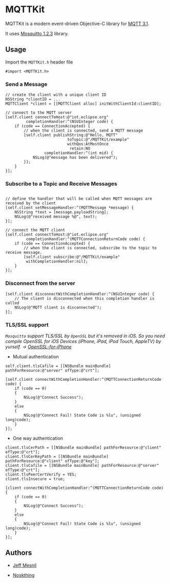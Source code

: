 # MQTTKit

MQTTKit is a modern event-driven Objective-C library for [MQTT 3.1][mqtt].

It uses [Mosquitto 1.2.3](http://mosquitto.org) library.

## Usage

Import the `MQTTKit.h` header file

```objc
#import <MQTTKit.h>
```

### Send a Message

```objc
// create the client with a unique client ID
NSString *clientID = ...
MQTTClient *client = [[MQTTClient alloc] initWithClientId:clientID];

// connect to the MQTT server
[self.client connectToHost:@"iot.eclipse.org" 
         completionHandler:^(NSUInteger code) {
    if (code == ConnectionAccepted) {
        // when the client is connected, send a MQTT message
        [self.client publishString:@"Hello, MQTT"
                           toTopic:@"/MQTTKit/example"
                           withQos:AtMostOnce
                            retain:NO
                 completionHandler:^(int mid) {
            NSLog(@"message has been delivered");
        }];
    }
}];

```

### Subscribe to a Topic and Receive Messages

```objc

// define the handler that will be called when MQTT messages are received by the client
[self.client setMessageHandler:^(MQTTMessage *message) {
    NSString *text = [message.payloadString];
    NSLog(@"received message %@", text);
}];

// connect the MQTT client
[self.client connectToHost:@"iot.eclipse.org"
         completionHandler:^(MQTTConnectionReturnCode code) {
    if (code == ConnectionAccepted) {
        // when the client is connected, subscribe to the topic to receive message.
        [self.client subscribe:@"/MQTTKit/example"
         withCompletionHandler:nil];
    }
}];
```

### Disconnect from the server

```objc
[self.client disconnectWithCompletionHandler:^(NSUInteger code) {
    // The client is disconnected when this completion handler is called
    NSLog(@"MQTT client is disconnected");
}];
```

### TLS/SSL support

*`Mosquitto` support TLS/SSL by `OpenSSL` but it's removed in iOS. So you need compile OpenSSL for iOS Devices (iPhone, iPad, iPod Touch, AppleTV)  by yurself. -> [OpenSSL-for-iPhone](https://github.com/x2on/OpenSSL-for-iPhone)*

* Mutual authentication

```objc
self.client.tlsCafile = [[NSBundle mainBundle] pathForResource:@"server" ofType:@"crt"];
    
[self.client connectWithCompletionHandler:^(MQTTConnectionReturnCode code) {
    if (code == 0)
    {
        NSLog(@"Connect Success");
    }
    else
    {
        NSLog(@"Connect Fail! State Code is %lu", (unsigned long)code);
    }
}];
```

* One way authentication

```objc
client.tlsCerPath = [[NSBundle mainBundle] pathForResource:@"client" ofType:@"crt"];
client.tlsCerKeyPath = [[NSBundle mainBundle] pathForResource:@"client" ofType:@"key"];
client.tlsCafile = [[NSBundle mainBundle] pathForResource:@"server" ofType:@"crt"];
client.tlsPeerCertVerify = YES;
client.tlsInsecure = true;
    
[client connectWithCompletionHandler:^(MQTTConnectionReturnCode code) {
    if (code == 0)
    {
        NSLog(@"Connect Success");
    }
    else
    {
        NSLog(@"Connect Fail! State Code is %lu", (unsigned long)code);
    }
}];
```

## Authors

* [Jeff Mesnil](http://jmesnil.net/)

* [Noskthing](http://www.jianshu.com/u/463d70da11cb)

[mqtt]: http://public.dhe.ibm.com/software/dw/webservices/ws-mqtt/mqtt-v3r1.html
